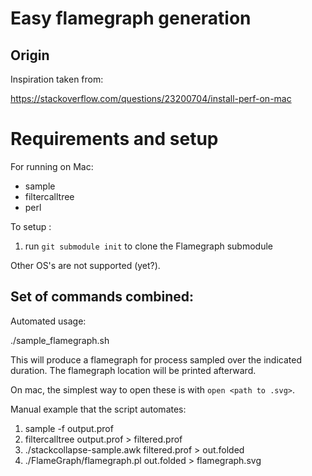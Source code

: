 # Easy flamegraph generation

## Origin

Inspiration taken from:

https://stackoverflow.com/questions/23200704/install-perf-on-mac

# Requirements and setup

For running on Mac:
- sample
- filtercalltree
- perl


To setup :
1. run `git submodule init` to clone the Flamegraph submodule 


Other OS's are not supported (yet?).


## Set of commands combined:

Automated usage:

./sample_flamegraph.sh <pid> <sampling duration seconds>

This will produce a flamegraph for process <pid> sampled over the indicated duration. The flamegraph location will be printed afterward.

On mac, the simplest way to open these is with `open <path to .svg>`.

Manual example that the script automates:

1. sample <pid> -f output.prof <duration seconds> <sample interval in millis> 
2. filtercalltree output.prof  > filtered.prof
3. ./stackcollapse-sample.awk filtered.prof > out.folded
4. ./FlameGraph/flamegraph.pl out.folded > flamegraph.svg


